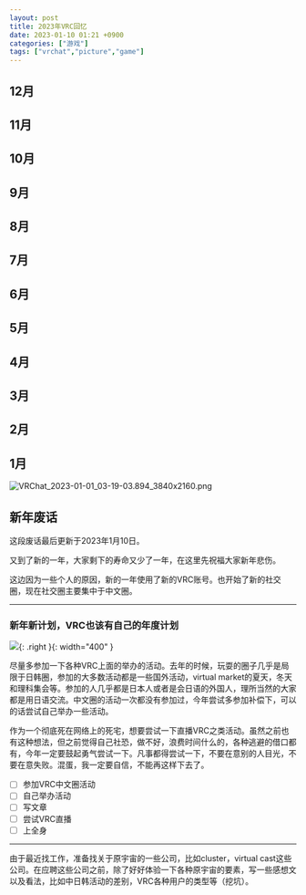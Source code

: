 ```yaml
---
layout: post
title: 2023年VRC回忆
date: 2023-01-10 01:21 +0900
categories: ["游戏"]
tags: ["vrchat","picture","game"] 
---
```


## 12月

## 11月

## 10月

## 9月

## 8月

## 7月

## 6月

## 5月

## 4月

## 3月

## 2月

## 1月

![VRChat_2023-01-01_03-19-03.894_3840x2160.png](https://vip2.loli.io/2023/01/10/Ju9x5dvKUQGhpql.png)

## 新年废话

这段废话最后更新于2023年1月10日。

又到了新的一年，大家剩下的寿命又少了一年，在这里先祝福大家新年悲伤。

这边因为一些个人的原因，新的一年使用了新的VRC账号。也开始了新的社交圈，现在社交圈主要集中于中文圈。

---

### 新年新计划，VRC也该有自己的年度计划

![](https://vip2.loli.io/2023/01/10/iAGt8wQUeSqsbXN.png){: .right  }{: width="400" }

尽量多参加一下各种VRC上面的举办的活动。去年的时候，玩耍的圈子几乎是局限于日韩圈，参加的大多数活动都是一些国外活动，virtual market的夏天，冬天和理科集会等。参加的人几乎都是日本人或者是会日语的外国人，理所当然的大家都是用日语交流。中文圈的活动一次都没有参加过，今年尝试多参加补偿下，可以的话尝试自己举办一些活动。

作为一个彻底死在网络上的死宅，想要尝试一下直播VRC之类活动。虽然之前也有这种想法，但之前觉得自己社恐，做不好，浪费时间什么的，各种逃避的借口都有，今年一定要鼓起勇气尝试一下。凡事都得尝试一下，不要在意别的人目光，不要在意失败。混蛋，我一定要自信，不能再这样下去了。

- [ ] 参加VRC中文圈活动
- [ ] 自己举办活动
- [ ] 写文章
- [ ] 尝试VRC直播
- [ ] 上全身

---

由于最近找工作，准备找关于原宇宙的一些公司，比如cluster，virtual cast这些公司。在应聘这些公司之前，除了好好体验一下各种原宇宙的要素，写一些感想文以及看法，比如中日韩活动的差别，VRC各种用户的类型等（挖坑）。

